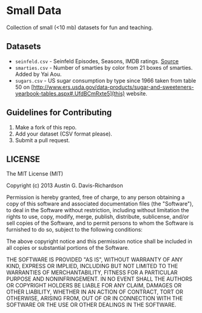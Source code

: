 # Small Data

Collection of small (<10 mb) datasets for fun and teaching.

## Datasets

- `seinfeld.csv` - Seinfeld Episodes, Seasons, IMDB ratings.
  [Source](http://www.reddit.com/r/dataisbeautiful/comments/1g7jw2/seinfeld_imdb_episode_ratings_oc/)
- `smarties.csv` - Number of smarties by color from 21 boxes of
  smarties. Added by Yai Aou.
- `sugars.csv` - US sugar consumption by type since 1966 taken from table 50 on [http://www.ers.usda.gov/data-products/sugar-and-sweeteners-yearbook-tables.aspx#.UfdBCmRxte5](this) website.

## Guidelines for Contributing

1. Make a fork of this repo.
2. Add your dataset (CSV format please).
3. Submit a pull request.

## LICENSE

The MIT License (MIT)

Copyright (c) 2013 Austin G. Davis-Richardson

Permission is hereby granted, free of charge, to any person obtaining a
copy of this software and associated documentation files (the
"Software"), to deal in the Software without restriction, including
without limitation the rights to use, copy, modify, merge, publish,
distribute, sublicense, and/or sell copies of the Software, and to
permit persons to whom the Software is furnished to do so, subject to
the following conditions:

The above copyright notice and this permission notice shall be included
in all copies or substantial portions of the Software.

THE SOFTWARE IS PROVIDED "AS IS", WITHOUT WARRANTY OF ANY KIND, EXPRESS
OR IMPLIED, INCLUDING BUT NOT LIMITED TO THE WARRANTIES OF
MERCHANTABILITY, FITNESS FOR A PARTICULAR PURPOSE AND NONINFRINGEMENT.
IN NO EVENT SHALL THE AUTHORS OR COPYRIGHT HOLDERS BE LIABLE FOR ANY
CLAIM, DAMAGES OR OTHER LIABILITY, WHETHER IN AN ACTION OF CONTRACT,
TORT OR OTHERWISE, ARISING FROM, OUT OF OR IN CONNECTION WITH THE
SOFTWARE OR THE USE OR OTHER DEALINGS IN THE SOFTWARE.
